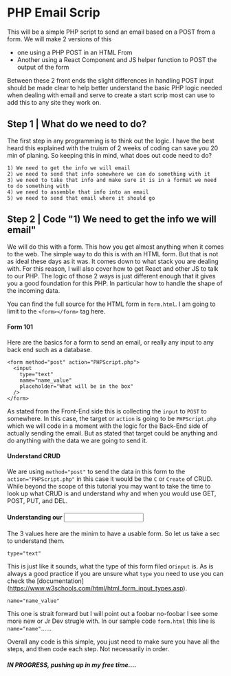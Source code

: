 # PHP Email Scrip

This will be a simple PHP script to send an email based on a POST from a form. We will make 2 versions of this
* one using a PHP POST in an HTML From
* Another using a React Component and JS helper function to POST the output of the form

Between these 2 front ends the slight differences in handling POST input should be made clear to help better understand the basic PHP logic needed when dealing with email and serve to create a start scrip most can use to add this to any site they work on.

## Step 1 | What do we need to do?
The first step in any programming is to think out the logic. I have the best heard this explained with the truism of 2 weeks of coding can save you 20 min of planing. So keeping this in mind, what does out code need to do?

```
1) We need to get the info we will email
2) we need to send that info somewhere we can do something with it
3) we need to take that info and make sure it is in a format we need to do something with
4) we need to assemble that info into an email
5) we need to send that email where it should go
```

## Step 2 | Code "1) We need to get the info we will email"

We will do this with a form. This how you get almost anything when it comes to the web. The simple way to do this is with an HTML form. But that is not as ideal these days as it was. It comes down to what stack you are dealing with. For this reason, I will also cover how to get React and other JS to talk to our PHP. The logic of those 2 ways is just different enough that it gives you a good foundation for this PHP. In particular how to handle the shape of the incoming data.

You can find the full source for the HTML form in ```form.html```. I am going to limit to the ```<form></form>``` tag here.

#### Form 101
Here are the basics for a form to send an email, or really any input to any back end such as a database.
```
<form method="post" action="PHPScript.php">
  <input
    type="text"
    name="name_value"
    placeholder="What will be in the box"
  />
</form>
```

As stated from the Front-End side this is collecting the ```input``` to ```POST``` to somewhere. In this case, the target or ```action``` is going to be ```PHPScript.php``` which we will code in a moment with the logic for the Back-End side of actually sending the email. But as stated that target could be anything and do anything with the data we are going to send it.

#### Understand CRUD
We are using ```method="post"``` to send the data in this form to the ```action="PHPScript.php"``` in this case it would be the ```C``` or ```Create``` of CRUD. While beyond the scope of this tutorial you may want to take the time to look up what CRUD is and understand why and when you would use GET, POST, PUT, and DEL.

#### Understanding our <input />
The 3 values here are the minim to have a usable form. So let us take a sec to understand them.

```
type="text"
```
This is just like it sounds, what the type of this form filed or```input``` is. As is always a good practice if you are unsure what ```type``` you need to use you can check the [documentation] (https://www.w3schools.com/html/html_form_input_types.asp).

```
name="name_value"
```
This one is strait forward but I will point out a foobar no-foobar I see some more new or Jr Dev strugle with. In our sample code ```form.html``` this line is ```name="name"```......




Overall any code is this simple, you just need to make sure you have all the steps, and then code each step. Not necessarily in order.




##### IN PROGRESS, pushing up in my free time....
